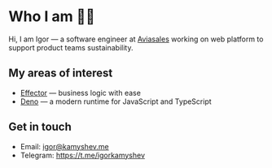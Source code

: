 # Who I am 👨‍💻

Hi, I am Igor — a software engineer at [Aviasales](https://www.aviasales.com) working on web platform to support product teams sustainability.

## My areas of interest

- [Effector](https://effector.dev) — business logic with ease
- [Deno](https://deno.land) — a modern runtime for JavaScript and TypeScript

## Get in touch

- Email: igor@kamyshev.me
- Telegram: https://t.me/igorkamyshev
